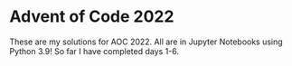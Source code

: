 # Advent of Code 2022
These are my solutions for AOC 2022. All are in Jupyter Notebooks using Python 3.9!
So far I have completed days 1-6. 
